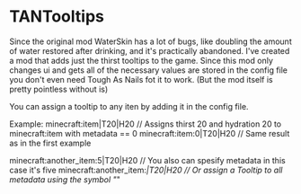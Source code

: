# TANTooltips

Since the original mod WaterSkin has a lot of bugs, like doubling the amount of water restored after drinking, and it's practically abandoned. I've created a mod that adds just the thirst tooltips to the game. 
Since this mod only changes ui and gets all of the necessary values are stored in the config file you don't even need Tough As Nails fot it to work. (But the mod itself is pretty pointless without is)

You can assign a tooltip to any iten by adding it in the config file.

Example:
minecraft:item|T20|H20 // Assigns thirst 20 and hydration 20 to minecraft:item with metadata == 0
minecraft:item:0|T20|H20 // Same result as in the first example

minecraft:another_item:5|T20|H20 // You also can spesify metadata in this case it's five
minecraft:another_item:*|T20|H20 // Or assign a Tooltip to all metadata using the symbol "*"
